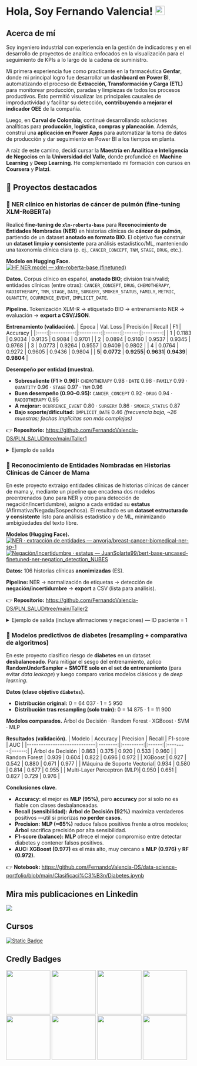 # Hola, Soy Fernando Valencia! <img src="https://media.giphy.com/media/hvRJCLFzcasrR4ia7z/giphy.gif" width="25px">

## Acerca de mí

Soy ingeniero industrial con experiencia en la gestión de indicadores y en el desarrollo de proyectos de analítica enfocados en la visualización para el seguimiento de KPIs a lo largo de la cadena de suministro.

Mi primera experiencia fue como practicante en la farmacéutica **Genfar**, donde mi principal logro fue desarrollar un **dashboard en Power BI**, automatizando el proceso de **Extracción, Transformación y Carga (ETL)** para monitorear producción, paradas y limpiezas de todos los procesos productivos. Esto permitió visualizar las principales causales de improductividad y facilitar su detección, **contribuyendo a mejorar el indicador OEE** de la compañía.

Luego, en **Carval de Colombia**, continué desarrollando soluciones analíticas para **producción, logística, compras y planeación**. Además, construí una **aplicación en Power Apps** para automatizar la toma de datos de producción y dar seguimiento en Power BI a los tiempos en planta.

A raíz de este camino, decidí cursar la **Maestría en Analítica e Inteligencia de Negocios** en la **Universidad del Valle**, donde profundicé en **Machine Learning** y **Deep Learning**. He complementado mi formación con cursos en **Coursera** y **Platzi**.

## 🚀 Proyectos destacados
### 🔷 NER clínico en historias de cáncer de pulmón (fine-tuning XLM-RoBERTa)

Realicé **fine-tuning de `xlm-roberta-base`** para **Reconocimiento de Entidades Nombradas (NER)** en historias clínicas de **cáncer de pulmón**, partiendo de un dataset **anotado en formato BIO**. El objetivo fue construir un **dataset limpio y consistente** para análisis estadístico/ML, manteniendo una taxonomía clínica clara (p. ej., `CANCER_CONCEPT`, `TNM`, `STAGE`, `DRUG`, etc.).

**Modelo en Hugging Face.**   
[![HF NER model — xlm-roberta-base (finetuned)](https://img.shields.io/badge/Hugging%20Face-NER%20model%20%E2%80%94%20xlm--roberta--base%20(finetuned)-orange?logo=huggingface)](https://huggingface.co/FernandoValencia/xlm-roberta-base-finetuned-ner-pulmon)


**Datos.** Corpus clínico en español, **anotado BIO**; división train/valid; entidades clínicas (entre otras): `CANCER_CONCEPT`, `DRUG`, `CHEMOTHERAPY`, `RADIOTHERAPY`, `TNM`, `STAGE`, `DATE`, `SURGERY`, `SMOKER_STATUS`, `FAMILY`, `METRIC`, `QUANTITY`, `OCURRENCE_EVENT`, `IMPLICIT_DATE`.

**Pipeline.** Tokenización XLM-R → etiquetado BIO → entrenamiento NER → evaluación → **export a CSV/JSON**.

**Entrenamiento (validación).**
| Época | Val. Loss | Precisión | Recall | F1     | Accuracy |
|:----:|:----------:|:---------:|:------:|:------:|:--------:|
| 1    | 0.1183     | 0.9034    | 0.9135 | 0.9084 | 0.9701   |
| 2    | 0.0894     | 0.9160    | 0.9537 | 0.9345 | 0.9768   |
| 3    | 0.0773     | 0.9264    | 0.9557 | 0.9409 | 0.9802   |
| 4    | 0.0764     | 0.9272    | 0.9605 | 0.9436 | 0.9804   |
| **5**| **0.0772** | **0.9255**| **0.9631**| **0.9439**| **0.9804** |

**Desempeño por entidad (muestra).**
- **Sobresaliente (F1 ≥ 0.96):** `CHEMOTHERAPY` 0.98 · `DATE` 0.98 · `FAMILY` 0.99 · `QUANTITY` 0.96 · `STAGE` 0.97 · `TNM` 0.96
- **Buen desempeño (0.90–0.95):** `CANCER_CONCEPT` 0.92 · `DRUG` 0.94 · `RADIOTHERAPY` 0.95
- **A mejorar:** `OCURRENCE_EVENT` 0.80 · `SURGERY` 0.86 · `SMOKER_STATUS` 0.87
- **Bajo soporte/dificultad:** `IMPLICIT_DATE` 0.46 *(frecuencia baja, ~26 muestras; fechas implícitas son más complejas)*

👉 **Repositorio:** https://github.com/FernandoValencia-DS/PLN_SALUD/tree/main/Taller1  

<details>
<summary>Ejemplo de salida</summary>

**Texto**: “El paciente fue diagnosticado con adenocarcinoma de pulmón estadio IV el 12 de marzo de 2022, con metástasis en cerebro y hueso, y presentó un TNM de T3N2M1.”

- **OCURRENCE_EVENT** → “fue” *(0.50)*
- **OCURRENCE_EVENT** → “diagnosticado” *(0.99)*
- **CANCER_CONCEPT** → “adenocarcinoma de pulmón” *(1.00)*
- **STAGE** → “estadio IV” *(1.00)*
- **DATE** → “12 de marzo de 2022” *(1.00)*
- **CANCER_CONCEPT** → “metástasis en cerebro y hueso” *(0.97)*
- **TNM** → “T3N2M1” *(1.00)*
</details>

### 🔷 Reconocimiento de Entidades Nombradas en Historias Clínicas de Cáncer de Mama
En este proyecto extraigo entidades clínicas de historias clínicas de cáncer de mama y, mediante un pipeline que encadena dos modelos preentrenados (uno para NER y otro para detección de negación/incertidumbre), asigno a cada entidad su **estatus** (Afirmativa/Negada/Sospechosa). El resultado es un **dataset estructurado y consistente** listo para análisis estadístico y de ML, minimizando ambigüedades del texto libre.



**Modelos (Hugging Face).**  
[![NER · extracción de entidades — anvorja/breast-cancer-biomedical-ner-sp-1](https://img.shields.io/badge/NER%20%C2%B7%20extracci%C3%B3n%20de%20entidades-anvorja%2Fbreast--cancer--biomedical--ner--sp--1-orange?logo=huggingface)](https://huggingface.co/anvorja/breast-cancer-biomedical-ner-sp-1)
[![Negación/Incertidumbre · estatus — JuanSolarte99/bert-base-uncased-finetuned-ner-negation_detection_NUBES](https://img.shields.io/badge/Negaci%C3%B3n%2FIncertidumbre%20%C2%B7%20estatus-JuanSolarte99%2Fbert--base--uncased--finetuned--ner--negation__detection__NUBES-orange?logo=huggingface)](https://huggingface.co/JuanSolarte99/bert-base-uncased-finetuned-ner-negation_detection_NUBES)


**Datos:** 106 historias clínicas **anonimizadas** (ES).

**Pipeline:** NER → normalización de etiquetas → detección de **negación/incertidumbre** → **export** a CSV (lista para análisis).
 
👉 **Repositorio:** https://github.com/FernandoValencia-DS/PLN_SALUD/tree/main/Taller2

<details>
<summary>Ejemplo de salida (incluye afirmaciones y negaciones) — ID paciente = 1</summary>

> *El texto proviene del documento original y puede contener errores de digitación propios de la fuente.*

| ID | Fragmento                                                                                                                     | Span                                              | Entidad NER          | Estatus    |
|---:|-------------------------------------------------------------------------------------------------------------------------------|---------------------------------------------------|----------------------|------------|
| 1  | RIMERA CONSULTA DE ONCOLOGÍA MÉDICA.                                                                                          | ONCOLOGÍA MÉDICA                                  | CLINICAL_SERVICE     | Afirmativa |
| 1  | Antecedentes Personales:- Alergia a Fluconazol.                                                                               | Alergia a Fluconazol                              | ALLERGIES            | Afirmativa |
| 1  | - No HTA.                                                                                                                     | No HTA                                            | COMORBIDITY          | Negada     |
| 1  | No DM.                                                                                                                        | No DM                                             | COMORBIDITY          | Negada     |
| 1  | No DL.                                                                                                                        | No DL                                             | COMORBIDITY          | Negada     |
| 1  | - Niega habitos toxicos.- Candidiasis recurrentes- Iqx: ninguna.                                                              | Candidiasis recurrentes                           | GINECOLOGICAL_HISTORY| Afirmativa |
| 1  | Muje de 59 años remitida desde oncología con Adenocarcinoma ductal infiltrante de mama izquierda…                             | 59 años                                           | AGE                  | Afirmativa |
| 1  | Muje de 59 años remitida desde oncología con Adenocarcinoma ductal infiltrante de mama izquierda…                             | remitida                                          | OCURRENCE_EVENT      | Afirmativa |
| 1  | Muje de 59 años remitida desde oncología con Adenocarcinoma ductal infiltrante de mama izquierda…                             | oncología                                         | CLINICAL_SERVICE     | Afirmativa |
| 1  | Muje de 59 años remitida desde oncología con Adenocarcinoma ductal infiltrante de mama izquierda…                             | Adenocarcinoma ductal infiltrante de mama izquierda | CANCER_CONCEPT     | Afirmativa |
| 1  | Muje de 59 años remitida desde oncología con Adenocarcinoma ductal infiltrante de mama izquierda…                             | intervenido                                       | OCURRENCE_EVENT      | Afirmativa |
| 1  | Muje de 59 años remitida desde oncología con Adenocarcinoma ductal infiltrante de mama izquierda…                             | mastectomía radical izquierda                     | SURGERY              | Afirmativa |
| 1  | Muje de 59 años remitida desde oncología con Adenocarcinoma ductal infiltrante de mama izquierda…                             | 20/06/1991                                        | DATE                 | Afirmativa |

</details>

### 🔷 Modelos predictivos de diabetes (resampling + comparativa de algoritmos)

En este proyecto clasifico riesgo de **diabetes** en un dataset **desbalanceado**. Para mitigar el sesgo del entrenamiento, aplico **RandomUnderSampler + SMOTE** **solo en el set de entrenamiento** (para evitar *data leakage*) y luego comparo varios modelos clásicos y de *deep learning*.

**Datos (clase objetivo `diabetes`).**
- **Distribución original:** 0 = 64 037 · 1 = 5 950  
- **Distribución tras resampling (solo train):** 0 = 14 875 · 1 = 11 900

**Modelos comparados.** Árbol de Decisión · Random Forest · XGBoost · SVM · MLP

**Resultados (validación).**
| Modelo                       | Accuracy | Precision | Recall | F1-score |   AUC |
|-----------------------------|:--------:|:---------:|:------:|:--------:|------:|
| Árbol de Decisión           |  0.863   |   0.375   | 0.920  |  0.533   | 0.960 |
| Random Forest               |  0.939   |   0.604   | 0.822  |  0.696   | 0.972 |
| XGBoost                     |  0.927   |   0.542   | 0.880  |  0.671   | 0.977 |
| Máquina de Soporte Vectorial|  0.934   |   0.580   | 0.814  |  0.677   | 0.955 |
| Multi-Layer Perceptron (MLP)|  0.950   |   0.651   | 0.827  |  0.729   | 0.976 |

**Conclusiones clave.**
- **Accuracy:** el mejor es **MLP (95%)**, pero **accuracy** por sí solo no es fiable con clases desbalanceadas.  
- **Recall (sensibilidad):** **Árbol de Decisión (92%)** maximiza verdaderos positivos —útil si priorizas **no perder casos**.  
- **Precision:** **MLP (≈65%)** reduce falsos positivos frente a otros modelos; **Árbol** sacrifica precisión por alta sensibilidad.  
- **F1-score (balance):** **MLP** ofrece el mejor compromiso entre detectar diabetes y contener falsos positivos.  
- **AUC:** **XGBoost (0.977)** es el más alto, muy cercano a **MLP (0.976)** y **RF (0.972)**.

👉 **Notebook:** https://github.com/FernandoValencia-DS/data-science-portfolio/blob/main/Clasificaci%C3%B3n/Diabetes.ipynb




## Mira mis publicaciones en Linkedin
<a href= "https://www.linkedin.com/in/fernando-valencia-mar%C3%ADn-5a915b1a5/">
  <img src="https://img.shields.io/badge/linkedin-%230077B5.svg?style=for-the-badge&logo=linkedin&logoColor=white">
</a>

## Cursos
[![Static Badge](https://img.shields.io/badge/Data%20Science-Specialization-%20?style=flat&logo=coursera&color=blue)
](https://coursera.org/share/01dfcf9b32c8e5530b7afa2b7310b5a9)

## Credly Badges
[<img src='https://images.credly.com/size/340x340/images/42ce4209-8839-431a-9046-f2ce2e72e04b/Coursera_20Data_20Science_20Professional_20Certificate.png' width="120" height="120"/>](https://www.credly.com/badges/e5b00a01-00f5-4a50-a070-d114da68826a/public_url)
[<img src='https://images.credly.com/size/340x340/images/169512d3-cef6-43e3-bec8-e6af2723a076/image.png' width="120" height="120"/>](https://www.credly.com/badges/7b2b7bee-1f37-478c-9417-54555cb22dbc/public_url)
[<img src='https://images.credly.com/size/340x340/images/950038fc-2519-4f79-8827-f71caf0f5095/image.png' width="120" height="120"/>](https://www.credly.com/badges/ec6dfd3a-8802-471c-97c9-5a3e0742bb6f/public_url)
[<img src='https://images.credly.com/size/340x340/images/f2573aac-d21c-483d-acda-afaa366b4f51/image.png' width="120" height="120"/>](https://www.credly.com/badges/2bf77e72-985e-4bdd-8219-2e214c4d2727/public_url)
[<img src='https://images.credly.com/size/340x340/images/56c60565-e945-4bcd-b8a6-9b2f43e1b0d9/Coursera_20Machine_20Learning_20with_20Python_20V2.png' width="120" height="120"/>](https://www.credly.com/badges/aa89a5f0-b5fc-4115-8246-ad2b6d1d965d/public_url)
[<img src='https://images.credly.com/size/340x340/images/4dd14b9d-2750-43bc-a5f6-27970c0de0fa/image.png' width="120" height="120"/>](https://www.credly.com/badges/e1b26a50-7ed9-4e08-aa94-ef6d3d6db64a/public_url)
[<img src='https://images.credly.com/size/340x340/images/1447954e-9923-4703-a647-eac80e5f0682/image.png' width="120" height="120"/>](https://www.credly.com/badges/201278fe-5924-4eb3-8031-89783c029290/public_url)
[<img src='https://images.credly.com/size/340x340/images/46defa53-a922-47bd-94ea-b43488f5cd8a/Data_Science_Methodology_Foundational.png' width="120" height="120"/>](https://www.credly.com/badges/07eec1db-7033-4ddb-bcbf-81b4e420be4b/public_url)

